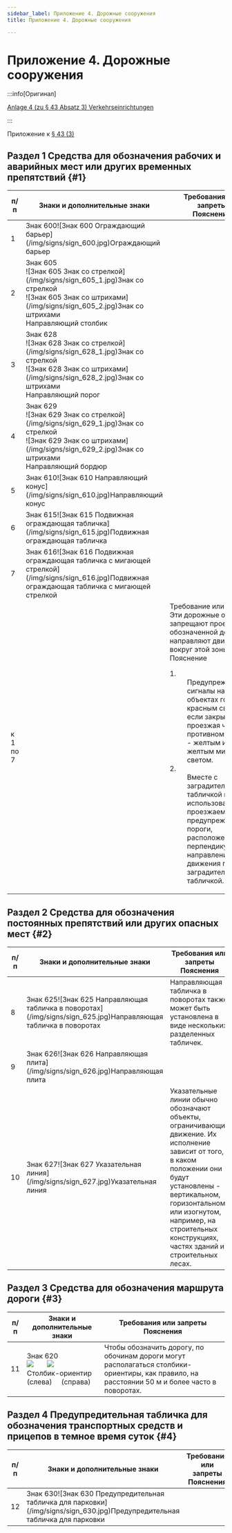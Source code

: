 ```yaml
---
sidebar_label: Приложение 4. Дорожные сооружения
title: Приложение 4. Дорожные сооружения

---
```


<VerifiedTranslationIcon />

# Приложение 4. Дорожные сооружения

:::info[Оригинал]

[Anlage 4 (zu § 43 Absatz 3) Verkehrseinrichtungen](https://www.gesetze-im-internet.de/stvo_2013/anlage_4.html)

:::

Приложение к [§ 43 (3)](/docs/signs-structures/traffic-facilities#3)

## Раздел 1&nbsp;Средства для обозначения рабочих и аварийных мест или других временных препятствий {#1}

<table className="signs-table">
    <thead>
        <tr>
            <th>п/п</th>
            <th>Знаки и дополнительные знаки</th>
            <th>Требования или запреты<br /> Пояснения</th>
        </tr>
    </thead>
    <tbody>
        <tr>
            <td>1</td>
            <td>Знак 600![Знак 600 Ограждающий барьер](/img/signs/sign_600.jpg)Ограждающий барьер</td>
            <td></td>
        </tr>
        <tr>
            <td>2</td>
            <td>
                <span>Знак 605</span>
                <div className="signs-paired">
                    <div>![Знак 605 Знак со стрелкой](/img/signs/sign_605_1.jpg)Знак со стрелкой</div>
                    <div>![Знак 605 Знак со штрихами](/img/signs/sign_605_2.jpg)Знак со штрихами</div>
                </div>
                <span>Направляющий столбик</span>
            </td>
            <td></td>
        </tr>
        <tr>
            <td>3</td>
            <td>
                Знак 628
                <div className="signs-paired">
                    <div>![Знак 628 Знак со стрелкой](/img/signs/sign_628_1.jpg)Знак со стрелкой</div>
                    <div>![Знак 628 Знак со штрихами](/img/signs/sign_628_2.jpg)Знак со штрихами</div>
                </div>
                <span>Направляющий порог</span>
            </td>
            <td></td>
        </tr>
        <tr>
            <td>4</td>
            <td>
                Знак 629
                <div className="signs-paired">
                    <div>![Знак 629 Знак со стрелкой](/img/signs/sign_629_1.jpg)Знак со стрелкой</div>
                    <div>![Знак 629 Знак со штрихами](/img/signs/sign_629_2.jpg)Знак со штрихами</div>
                </div>
                <span>Направляющий бордюр</span>
            </td>
            <td></td>
        </tr>
        <tr>
            <td>5</td>
            <td>Знак 610![Знак 610 Направляющий конус](/img/signs/sign_610.jpg)Направляющий конус</td>
            <td></td>
        </tr>
        <tr>
            <td>6</td>
            <td>Знак 615![Знак 615 Подвижная ограждающая табличка](/img/signs/sign_615.jpg)Подвижная ограждающая табличка</td>
            <td></td>
        </tr>
        <tr>
            <td>7</td>
            <td>Знак 616![Знак 616 Подвижная ограждающая табличка с мигающей стрелкой](/img/signs/sign_616.jpg)Подвижная ограждающая табличка с мигающей стрелкой</td>
            <td></td>
        </tr>
        <tr>
            <td className="section-reference">к 1 по 7</td>
            <td></td>
            <td>
                <span className="subtitle">Требование или запрет</span><br />Эти дорожные объекты запрещают проезд по обозначенной дороге и направляют движение вокруг этой зоны.<br /><span className="subtitle">Пояснение</span>
                <dl>
                    <dt>1.</dt>
                    <dd>
                        <div>Предупреждающие сигналы на этих объектах горят красным светом, если закрыта вся проезжая часть, в противном случае - желтым или желтым мигающим светом.</div>
                    </dd>
                    <dt>2.</dt>
                    <dd>
                        <div>Вместе с заградительной табличкой могут использоваться проезжаемые предупреждающие пороги, расположенные перпендикулярно направлению движения перед заградительной табличкой.</div>
                    </dd>
                </dl>
            </td>
        </tr>
    </tbody>
</table>

## Раздел 2&nbsp;Средства для обозначения постоянных препятствий или других опасных мест {#2}

<table className="signs-table">
    <thead>
        <tr>
            <th>п/п</th>
            <th>Знаки и дополнительные знаки</th>
            <th>Требования или запреты<br /> Пояснения</th>
        </tr>
    </thead>
    <tbody>
        <tr>
            <td>8</td>
            <td>Знак 625![Знак 625 Направляющая табличка в поворотах](/img/signs/sign_625.jpg)Направляющая табличка в поворотах</td>
            <td>Направляющая табличка в поворотах также может быть установлена в виде нескольких разделенных табличек.</td>
        </tr>
        <tr>
            <td>9</td>
            <td>Знак 626![Знак 626 Направляющая плита](/img/signs/sign_626.jpg)Направляющая плита</td>
            <td></td>
        </tr>
        <tr>
            <td>10</td>
            <td>Знак 627![Знак 627 Указательная линия](/img/signs/sign_627.jpg)Указательная линия</td>
            <td>Указательные линии обычно обозначают объекты, ограничивающие движение. Их исполнение зависит от того, в каком положении они будут установлены - вертикальном, горизонтальном или изогнутом, например, на строительных конструкциях, частях зданий и строительных лесах.</td>
        </tr>
    </tbody>
</table>

## Раздел 3&nbsp;Средства для обозначения маршрута дороги {#3}

<table className="signs-table">
    <thead>
        <tr>
            <th>п/п</th>
            <th>Знаки и дополнительные знаки</th>
            <th>Требования или запреты<br /> Пояснения</th>
        </tr>
    </thead>
    <tbody>
        <tr>
            <td>11</td>
            <td>Знак 620<br /><img
                    src="/img/signs/sign_620_1.jpg" style={{ display: 'inline-block' }} />&nbsp;&nbsp;&nbsp;&nbsp;&nbsp;&nbsp;&nbsp;<img
                    src="/img/signs/sign_620_2.jpg" style={{ display: 'inline-block' }}/><br /> Столбик-ориентир<br />
                (слева)&nbsp;&nbsp;&nbsp;&nbsp;&nbsp;(справа)</td>
            <td>Чтобы обозначить дорогу, по обочинам дороги могут располагаться столбики-ориентиры, как правило, на расстоянии 50 м и более часто в поворотах.</td>
        </tr>
    </tbody>
</table>

## Раздел 4&nbsp;Предупредительная табличка для обозначения транспортных средств и прицепов в темное время суток {#4}
<table className="signs-table">
    <thead>
        <tr>
            <th>п/п</th>
            <th>Знаки и дополнительные знаки</th>
            <th>Требования или запреты<br /> Пояснения</th>
        </tr>
    </thead>
    <tbody>
        <tr>
            <td>12</td>
            <td>Знак 630![Знак 630 Предупредительная табличка для парковки](/img/signs/sign_630.jpg)Предупредительная табличка для парковки</td>
            <td></td>
        </tr>
    </tbody>
</table>